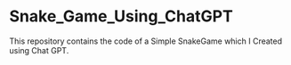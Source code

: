 # Snake_Game_Using_ChatGPT
This repository contains the code of a Simple SnakeGame which I Created using Chat GPT.
